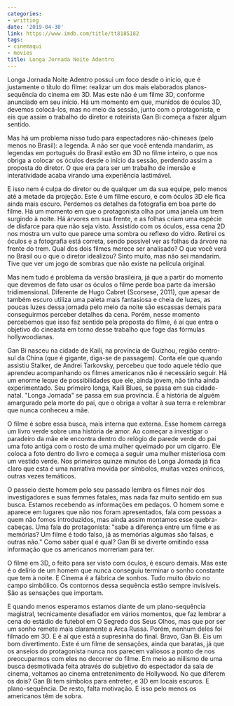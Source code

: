 ```yaml
---
categories:
- writting
date: '2019-04-30'
link: https://www.imdb.com/title/tt8185182
tags:
- cinemaqui
- movies
title: Longa Jornada Noite Adentro
---
```


Longa Jornada Noite Adentro possui um foco desde o início, que é justamente o título do filme: realizar um dos mais elaborados planos-sequência do cinema em 3D. Mas este não é um filme 3D, conforme anunciado em seu início. Há um momento em que, munidos de óculos 3D, devemos colocá-los, mas no meio da sessão, junto com o protagonista, e eis que assim o trabalho do diretor e roteirista Gan Bi começa a fazer algum sentido.

Mas há um problema nisso tudo para espectadores não-chineses (pelo menos no Brasil): a legenda. A não ser que você entenda mandarim, as legendas em português do Brasil estão em 3D no filme inteiro, o que nos obriga a colocar os óculos desde o início da sessão, perdendo assim a proposta do diretor. O que era para ser um trabalho de imersão e interatividade acaba virando uma experiência lastimável.

E isso nem é culpa do diretor ou de qualquer um da sua equipe, pelo menos até a metade da projeção. Este é um filme escuro, e com óculos 3D ele fica ainda mais escuro. Perdemos os detalhes da fotografia em boa parte do filme. Há um momento em que o protagonista olha por uma janela um trem surgindo à noite. Há árvores em sua frente, e as folhas criam uma espécie de disfarce para que não seja visto. Assistido com os óculos, essa cena 2D nos mostra um vulto que parece uma sombra ou reflexo do vidro. Retirei os óculos e a fotografia está correta, sendo possível ver as folhas da árvore na frente do trem. Qual dos dois filmes merece ser analisado? O que você verá no Brasil ou o que o diretor idealizou? Sinto muito, mas não sei mandarim. Tive que ver um jogo de sombras que não existe na película original.

Mas nem tudo é problema da versão brasileira, já que a partir do momento que devemos de fato usar os óculos o filme perde boa parte da imersão tridimensional. Diferente de Hugo Cabret (Scorsese, 2011), que apesar de também escuro utiliza uma paleta mais fantasiosa e cheia de luzes, as poucas luzes dessa jornada pelo meio da noite são escassas demais para conseguirmos perceber detalhes da cena. Porém, nesse momento percebemos que isso faz sentido pela proposta do filme, é aí que entra o objetivo do cineasta em torno desse trabalho que foge das fórmulas hollywoodianas.

Gan Bi nasceu na cidade de Kaili, na província de Guizhou, região centro-sul da China (que é gigante, diga-se de passagem). Conta ele que quando assistiu Stalker, de Andrei Tarkovsky, percebeu que todo aquele tédio que aprendeu acompanhando os filmes americanos não é necessário seguir. Há um enorme leque de possibilidades que ele, ainda jovem, não tinha ainda experimentado. Seu primeiro longa, Kaili Blues, se passa em sua cidade-natal. "Longa Jornada" se passa em sua província. É a história de alguém amargurado pela morte do pai, que o obriga a voltar à sua terra e relembrar que nunca conheceu a mãe.

O filme é sobre essa busca, mais interna que externa. Esse homem carrega um livro verde sobre uma história de amor. Ao começar a investigar o paradeiro da mãe ele encontra dentro do relógio de parede verde do pai uma foto antiga com o rosto de uma mulher queimado por um cigarro. Ele coloca a foto dentro do livro e começa a seguir uma mulher misteriosa com um vestido verde. Nos primeiros quinze minutos de Longa Jornada já fica claro que esta é uma narrativa movida por símbolos, muitas vezes oníricos, outras vezes temáticos.

O passeio deste homem pelo seu passado lembra os filmes noir dos investigadores e suas femmes fatales, mas nada faz muito sentido em sua busca. Estamos recebendo as informações em pedaços. O homem some e aparece em lugares que não nos foram apresentados, fala com pessoas a quem não fomos introduzidos, mas ainda assim montamos esse quebra-cabeças. Uma fala do protagonista: "sabe a diferença entre um filme e as memórias? Um filme é todo falso, já as memórias algumas são falsas, e outras não." Como saber qual é qual? Gan Bi se diverte omitindo essa informação que os americanos morreriam para ter.

O filme em 3D, o feito para ser visto com óculos, é escuro demais. Mas este é o delírio de um homem que nunca conseguiu terminar o sonho constante que tem à noite. E Cinema é a fábrica de sonhos. Tudo muito óbvio no campo simbólico. Os contornos dessa sequência estão sempre invisíveis. São as sensações que importam.

E quando menos esperamos estamos diante de um plano-sequência magistral, tecnicamente desafiador em vários momentos, que faz lembrar a cena do estádio de futebol em O Segredo dos Seus Olhos, mas que por ser um sonho remete mais claramente a Arca Russa. Porém, nenhum deles foi filmado em 3D. E é aí que está a supresinha do final. Bravo, Gan Bi. Eis um bom divertimento. Este é um filme de sensações, ainda que baratas, já que os anseios do protagonista nunca nos parecem valiosos a ponto de nos preocuparmos com eles no decorrer do filme. Em meio ao niilismo de uma busca desmotivada feita através do subjetivo do espectador da sala de cinema, voltamos ao cinema entretenimento de Hollywood. No que diferem os dois? Gan Bi tem símbolos para entreter, e 3D em locais escuros. E plano-sequência. De resto, falta motivação. E isso pelo menos os americanos têm de sobra.